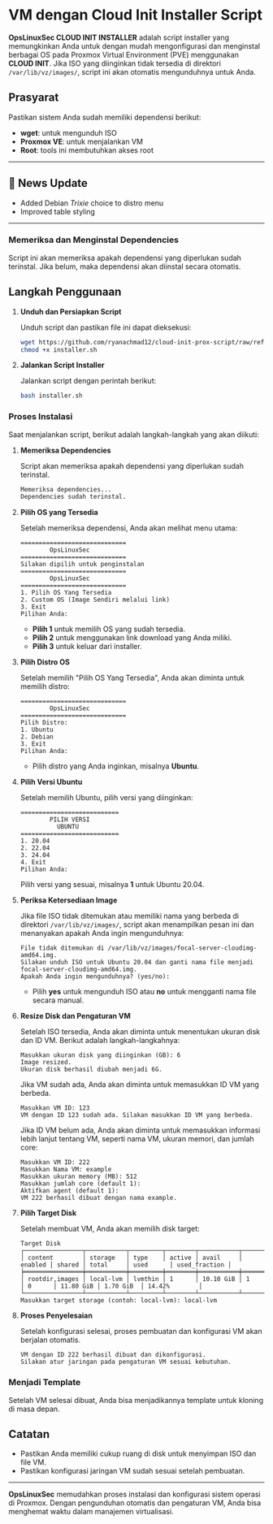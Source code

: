 # VM dengan Cloud Init Installer Script

**OpsLinuxSec CLOUD INIT INSTALLER** adalah script installer yang memungkinkan Anda untuk dengan mudah mengonfigurasi dan menginstal berbagai OS pada Proxmox Virtual Environment (PVE) menggunakan **CLOUD INIT**. Jika ISO yang diinginkan tidak tersedia di direktori `/var/lib/vz/images/`, script ini akan otomatis mengunduhnya untuk Anda.

## Prasyarat

Pastikan sistem Anda sudah memiliki dependensi berikut:
- **wget**: untuk mengunduh ISO
- **Proxmox VE**: untuk menjalankan VM
- **Root**: tools ini membutuhkan akses root
---
## 📰 News Update
- Added Debian *Trixie* choice to distro menu
- Improved table styling
---

### Memeriksa dan Menginstal Dependencies

Script ini akan memeriksa apakah dependensi yang diperlukan sudah terinstal. Jika belum, maka dependensi akan diinstal secara otomatis.

## Langkah Penggunaan

1. **Unduh dan Persiapkan Script**
   
   Unduh script dan pastikan file ini dapat dieksekusi:
   ```bash
   wget https://github.com/ryanachmad12/cloud-init-prox-script/raw/refs/heads/main/installer.sh
   chmod +x installer.sh
   ```

2. **Jalankan Script Installer**
   
   Jalankan script dengan perintah berikut:
   ```bash
   bash installer.sh
   ```

### Proses Instalasi

Saat menjalankan script, berikut adalah langkah-langkah yang akan diikuti:

1. **Memeriksa Dependencies**
   
   Script akan memeriksa apakah dependensi yang diperlukan sudah terinstal.

   ```bash
   Memeriksa dependencies...
   Dependencies sudah terinstal.
   ```

2. **Pilih OS yang Tersedia**

   Setelah memeriksa dependensi, Anda akan melihat menu utama:

   ```
   =============================
           OpsLinuxSec
   =============================
   Silakan dipilih untuk penginstalan
   =============================
           OpsLinuxSec
   =============================
   1. Pilih OS Yang Tersedia
   2. Custom OS (Image Sendiri melalui link)
   3. Exit
   Pilihan Anda: 
   ```

   - **Pilih 1** untuk memilih OS yang sudah tersedia.
   - **Pilih 2** untuk menggunakan link download yang Anda miliki.
   - **Pilih 3** untuk keluar dari installer.

3. **Pilih Distro OS**

   Setelah memilih "Pilih OS Yang Tersedia", Anda akan diminta untuk memilih distro:

   ```
   =============================
           OpsLinuxSec
   =============================
   Pilih Distro:
   1. Ubuntu
   2. Debian
   3. Exit
   Pilihan Anda:
   ```

   - Pilih distro yang Anda inginkan, misalnya **Ubuntu**.

4. **Pilih Versi Ubuntu**

   Setelah memilih Ubuntu, pilih versi yang diinginkan:

   ```
   ===========================
           PILIH VERSI
             UBUNTU
   ===========================
   1. 20.04
   2. 22.04
   3. 24.04
   4. Exit
   Pilihan Anda:
   ```

   Pilih versi yang sesuai, misalnya **1** untuk Ubuntu 20.04.

5. **Periksa Ketersediaan Image**

   Jika file ISO tidak ditemukan atau memiliki nama yang berbeda di direktori `/var/lib/vz/images/`, script akan menampilkan pesan ini dan menanyakan apakah Anda ingin mengunduhnya:

   ```
   File tidak ditemukan di /var/lib/vz/images/focal-server-cloudimg-amd64.img.
   Silakan unduh ISO untuk Ubuntu 20.04 dan ganti nama file menjadi focal-server-cloudimg-amd64.img.
   Apakah Anda ingin mengunduhnya? (yes/no):
   ```

   - Pilih **yes** untuk mengunduh ISO atau **no** untuk mengganti nama file secara manual.

6. **Resize Disk dan Pengaturan VM**

   Setelah ISO tersedia, Anda akan diminta untuk menentukan ukuran disk dan ID VM. Berikut adalah langkah-langkahnya:

   ```
   Masukkan ukuran disk yang diinginkan (GB): 6
   Image resized.
   Ukuran disk berhasil diubah menjadi 6G.
   ```

   Jika VM sudah ada, Anda akan diminta untuk memasukkan ID VM yang berbeda.

   ```
   Masukkan VM ID: 123
   VM dengan ID 123 sudah ada. Silakan masukkan ID VM yang berbeda.
   ```

   Jika ID VM belum ada, Anda akan diminta untuk memasukkan informasi lebih lanjut tentang VM, seperti nama VM, ukuran memori, dan jumlah core:

   ```
   Masukkan VM ID: 222
   Masukkan Nama VM: example
   Masukkan ukuran memory (MB): 512
   Masukkan jumlah core (default 1): 
   Aktifkan agent (default 1): 
   VM 222 berhasil dibuat dengan nama example.
   ```

7. **Pilih Target Disk**

   Setelah membuat VM, Anda akan memilih disk target:

   ```
   Target Disk
   ┌────────────────┬───────────┬─────────┬────────┬───────────┬─────────┬────────┬───────────┬───────────┬───────────────┐
   │ content        │ storage   │ type    │ active │ avail     │ enabled │ shared │ total     │ used      │ used_fraction │
   ╞════════════════╪═══════════╪═════════╪════════╪═══════════╪═════════╪════════╪═══════════╪═══════════╪═══════════════╡
   │ rootdir,images │ local-lvm │ lvmthin │ 1      │ 10.10 GiB │ 1       │ 0      │ 11.80 GiB │ 1.70 GiB  │ 14.42%        │
   └────────────────┴───────────┴─────────┴────────┴───────────┴─────────┴────────┴───────────┴───────────┴───────────────┘
   Masukkan target storage (contoh: local-lvm): local-lvm 
   ```

8. **Proses Penyelesaian**

   Setelah konfigurasi selesai, proses pembuatan dan konfigurasi VM akan berjalan otomatis.

   ```
   VM dengan ID 222 berhasil dibuat dan dikonfigurasi.
   Silakan atur jaringan pada pengaturan VM sesuai kebutuhan.
   ```

### Menjadi Template

Setelah VM selesai dibuat, Anda bisa menjadikannya template untuk kloning di masa depan.

## Catatan

- Pastikan Anda memiliki cukup ruang di disk untuk menyimpan ISO dan file VM.
- Pastikan konfigurasi jaringan VM sudah sesuai setelah pembuatan.

---

**OpsLinuxSec** memudahkan proses instalasi dan konfigurasi sistem operasi di Proxmox. Dengan pengunduhan otomatis dan pengaturan VM, Anda bisa menghemat waktu dalam manajemen virtualisasi.
